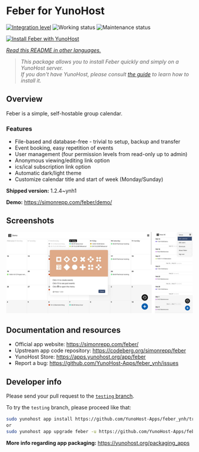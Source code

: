 <!--
N.B.: This README was automatically generated by <https://github.com/YunoHost/apps/tree/master/tools/readme_generator>
It shall NOT be edited by hand.
-->

# Feber for YunoHost

[![Integration level](https://dash.yunohost.org/integration/feber.svg)](https://ci-apps.yunohost.org/ci/apps/feber/) ![Working status](https://ci-apps.yunohost.org/ci/badges/feber.status.svg) ![Maintenance status](https://ci-apps.yunohost.org/ci/badges/feber.maintain.svg)

[![Install Feber with YunoHost](https://install-app.yunohost.org/install-with-yunohost.svg)](https://install-app.yunohost.org/?app=feber)

*[Read this README in other languages.](./ALL_README.md)*

> *This package allows you to install Feber quickly and simply on a YunoHost server.*  
> *If you don't have YunoHost, please consult [the guide](https://yunohost.org/install) to learn how to install it.*

## Overview

Feber is a simple, self-hostable group calendar.

### Features

- File-based and database-free - trivial to setup, backup and transfer
- Event booking, easy repetition of events
- User management (four permission levels from read-only up to admin)
- Anonymous viewing/editing link option
- ics/ical subscription link option
- Automatic dark/light theme
- Customize calendar title and start of week (Monday/Sunday)


**Shipped version:** 1.2.4~ynh1

**Demo:** <https://simonrepp.com/feber/demo/>

## Screenshots

![Screenshot of Feber](./doc/screenshots/screenshot.png)

## Documentation and resources

- Official app website: <https://simonrepp.com/feber/>
- Upstream app code repository: <https://codeberg.org/simonrepp/feber>
- YunoHost Store: <https://apps.yunohost.org/app/feber>
- Report a bug: <https://github.com/YunoHost-Apps/feber_ynh/issues>

## Developer info

Please send your pull request to the [`testing` branch](https://github.com/YunoHost-Apps/feber_ynh/tree/testing).

To try the `testing` branch, please proceed like that:

```bash
sudo yunohost app install https://github.com/YunoHost-Apps/feber_ynh/tree/testing --debug
or
sudo yunohost app upgrade feber -u https://github.com/YunoHost-Apps/feber_ynh/tree/testing --debug
```

**More info regarding app packaging:** <https://yunohost.org/packaging_apps>
